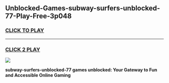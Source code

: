 
## Unblocked-Games-subway-surfers-unblocked-77-Play-Free-3p048
<h3>
<a href="https://premium76.site?title=subway-surfers-unblocked-77&ref=23A">CLICK TO PLAY</a></h3>
<hr>

<h3>
<a href="https://premium76.site?title=subway-surfers-unblocked-77&ref=23A">CLICK 2 PLAY</a>
  
</h3>

<a href="https://premium76.site?title=subway-surfers-unblocked-77&ref=23A"><img src="https://clearcache.store/games.png"></a>


**subway-surfers-unblocked-77 games unblocked: Your Gateway to Fun and Accessible Online Gaming**
